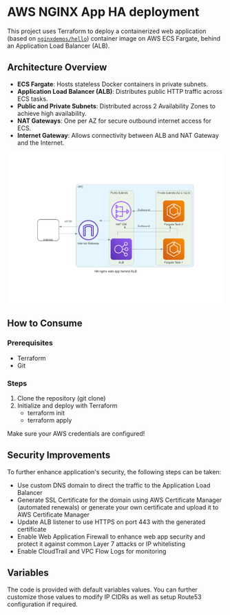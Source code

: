 # AWS NGINX App HA deployment

This project uses Terraform to deploy a containerized web application (based on [`nginxdemos/hello`](https://hub.docker.com/r/nginxdemos/hello)) container image on AWS ECS Fargate, behind an  Application Load Balancer (ALB).

## Architecture Overview

- **ECS Fargate**: Hosts stateless Docker containers in private subnets.
- **Application Load Balancer (ALB)**: Distributes public HTTP traffic across ECS tasks.
- **Public and Private Subnets**: Distributed across 2 Availability Zones to achieve high availability.
- **NAT Gateways**: One per AZ for secure outbound internet access for ECS.
- **Internet Gateway**: Allows connectivity between ALB and NAT Gateway and the Internet.

<picture>
    <img src="aws_architecture.png" style="width:auto;"/>
</picture>

## How to Consume

### Prerequisites

- Terraform
- Git

### Steps
1. Clone the repository (git clone)
2. Initialize and deploy with Terraform
    - terraform init
    - terraform apply

Make sure your AWS credentials are configured!

## Security Improvements

To further enhance application's security, the following steps can be taken:
- Use custom DNS domain to direct the traffic to the Application Load Balancer
- Generate SSL Certificate for the domain using AWS Certificate Manager (automated renewals) or generate your own certificate and upload it to AWS Certificate Manager
- Update ALB listener to use HTTPS on port 443 with the generated certificate
- Enable Web Application Firewall to enhance web app security and protect it against common Layer 7 attacks or IP whitelisting
- Enable CloudTrail and VPC Flow Logs for monitoring

## Variables

The code is provided with default variables values. You can further customize those values to modify IP CIDRs as well as setup Route53 configuration if required.